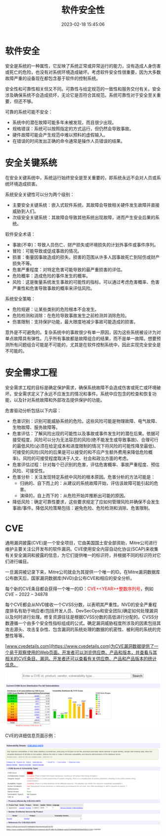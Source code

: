 ﻿---
title: 软件安全性
date: 2023-02-18 15:45:06
summary: 本文分享软件安全性的相关内容。
tags:
- 软件质量
- 软件工程
categories:
- 软件工程
---

# 软件安全

安全是系统的一种属性，它反映了系统正常或异常运行的能力，没有造成人身伤害或死亡的危险，也没有对系统环境造成破坏。考虑软件安全性很重要，因为大多数故障严重的设备现在都包含基于软件的控制系统。

安全性和可靠性相关但又不同。可靠性与给定规范的一致性和服务交付有关。安全涉及确保系统不会造成损坏，无论它是否符合其规范。系统可靠性对于安全至关重要，但还不够。

可靠的系统可能不安全：
- 系统中的潜在故障可能多年未被发现，而且很少出现。
- 规格错误：系统可以按照指定的方式运行，但仍然会导致事故。
- 硬件故障可能会产生规范中难以预料的虚假输入。
- 在错误的时间发出正确的命令通常是操作人员错误的结果。

# 安全关键系统

在安全关键系统中，系统运行始终安全是至关重要的，即系统永远不会对人员或系统环境造成损害。

系统安全关键性可以分为两个级别：
- 主要安全关键系统：嵌入式软件系统，其故障会导致相关硬件发生故障并直接威胁到人们。
- 次级安全关键系统：其故障会导致其他系统出现故障，进而产生安全后果的系统。

软件安全术语：
- 事故(不幸)：导致人员伤亡、财产损失或环境损失的计划外事件或事件序列。
- 冒险：可能导致或促成事故的情况。
- 损害：衡量因事故造成的损失。损害的范围从许多人因事故死亡到轻伤或财产损失不等。
- 危害严重程度：对特定危害可能导致的最严重损害的评估。
- 危险概率：造成危险的事件发生的概率。
- 风险：这是衡量系统发生事故的可能性的指标。可以通过考虑危害概率、危害严重性和危害导致事故的概率来评估风险。

系统安全策略：
- 危险规避：让某些类别的危险根本不会发生。
- 危险检测和消除：在危险导致事故发生之前检测并消除危险。
- 伤害限制：支持保护功能，最大限度地减少事故可能造成的损害。

意外是不可避免的。复杂系统中的事故很少有单一原因，因为这些系统被设计为对单点故障具有弹性。几乎所有事故都是故障组合的结果，而不是单一故障。想要预测所有问题组合可能是不可能的，尤其是在软件控制系统中，因此实现完全安全是不可能的。

# 安全需求工程

安全需求工程的目标是确定保护需求，确保系统故障不会造成伤害或死亡或环境破坏。安全需求定义了永远不应发生的情况和事件。系统中应包含的检查和恢复功能，以及针对系统故障和外部攻击提供保护的功能。

危害驱动分析包括以下内容：
- 危害识别：识别可能威胁系统的危险。这些风险可能是物理故障、电气故障、生物故障、服务故障等。
- 危害评估：了解风险出现的可能性以及事故或事件发生时的潜在后果。依据可接受程度，风险可以分为无法容忍的风险(绝不能发生或导致事故)、合理可行的最低风险(必须在给定成本和进度限制的情况下将风险的可能性降至最低)、可接受的风险(风险的后果是可以接受的和不应产生额外费用来降低危险概率)。风险的可接受程度取决于人文、社会和政治方面的考虑。
- 危害评估过程：针对每个已识别的危害，评估危害概率、事故严重程度、预估风险、可接受性。
- 危害分析：关注发现特定系统中风险的根本原因。危害分析的方法可能是：
    - 归纳的、自下而上的：从建议的系统故障开始，评估该故障可能引起的危害。
    - 演绎的，自上而下的：从危险开始并推断出可能的原因。
- 降低风险：确定可靠性要求，这些要求规定了应如何管理风险并确保不会发生事故/事件。降低风险策略包括：避免危险、危险检测和消除、危害限制。

# CVE

通用漏洞披露(CVE)是一个安全项目，它由美国国土安全部资助，Mitre公司进行维护主要关注公开发布的软件漏洞。CVE使用安全内容自动化协议(SCAP)来收集有关安全漏洞和披露的信息，为它们提供唯一的标识符，并根据不同的标识符对它们进行编目。

一旦漏洞被记录下来，Mitre公司就会为其提供一个唯一的ID。在Mitre漏洞数据库公布数天后，国家漏洞数据库(NVD)会公布CVE和相应的安全分析。

每个新的CVE条目都会获得一个唯一的ID：<font color="red">CVE+\<YEAR\>+整数序列号</font>，例如$CVE-2022-34878$

每个CVE都会从NVD接收一个CVSS分数，以表明其严重性。NVD的安全严重程度排名有助于响应者(包括开发人员、DevSecOps和安全团队)确定如何处理漏洞以及何时进行处理。修复资源往往是根据CVSS分数的高低进行分配的。CVSS分数遵循一个由多个安全性指标组成的公式。确定漏洞威胁程度所涉及的因素包括其攻击源头、攻击复杂性、包含漏洞的系统处理的数据的机密性、被利用的系统的完整性等等。

[www.cvedetails.com](https://www.cvedetails.com)为CVE漏洞数据提供了一个易于观察使用的Web页面。开发者可以浏览供应商、产品和版本，并查看与其相关的CVE条目、漏洞。开发者还可以查看有关供应商、产品和产品版本的统计信息。

![](../../../images/软件工程/软件质量/软件安全性/1.png)

CVE的详细信息页面示例：

![](../../../images/软件工程/软件质量/软件安全性/2.png)
